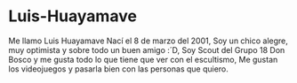 # Luis-Huayamave
Me llamo Luis Huayamave
Nací el 8 de marzo del 2001,
Soy un chico alegre, muy optimista y sobre todo un buen amigo :´D,
Soy Scout del Grupo 18 Don Bosco y me gusta todo lo que tiene que ver con el escultismo,
Me gustan los  videojuegos y pasarla bien con las personas que quiero.
